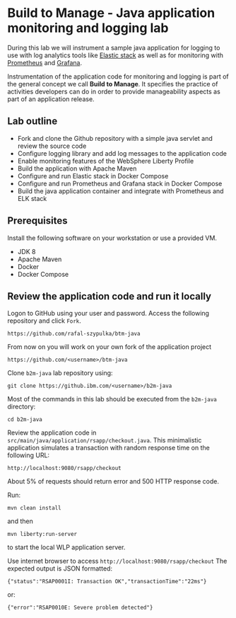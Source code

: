 # Build to Manage - Java application monitoring and logging lab

During this lab we will instrument a sample java application for logging to use with log analytics tools like [Elastic stack](http://elastic.co) as well as for monitoring with [Prometheus](https://prometheus.io) and [Grafana](https://grafana.com).

Instrumentation of the application code for monitoring and logging is part of the general concept we call **Build to Manage**. It specifies the practice of activities developers can do in order to provide manageability aspects as part of an application release.

## Lab outline

- Fork and clone the Github repository with a simple java servlet and review the source code
- Configure logging library and add log messages to the application code
- Enable monitoring features of the WebSphere Liberty Profile
- Build the application with Apache Maven
- Configure and run Elastic stack in Docker Compose
- Configure and run Prometheus and Grafana stack in Docker Compose
- Build the java application container and integrate with Prometheus and ELK stack

## Prerequisites
Install the following software on your workstation or use a provided VM.

- JDK 8
- Apache Maven
- Docker
- Docker Compose

## Review the application code and run it locally

Logon to GitHub using your user and password.
Access the following repository and click `Fork`.

```
https://github.com/rafal-szypulka/btm-java
```

From now on you will work on your own fork of the application project

```
https://github.com/<username>/btm-java
```

Clone `b2m-java` lab repository using:

```
git clone https://github.ibm.com/<username>/b2m-java
```

Most of the commands in this lab should be executed from the `b2m-java` directory:

```
cd b2m-java
```

Review the application code in `src/main/java/application/rsapp/checkout.java`. 
This minimalistic application simulates a transaction with random response time on the following URL:

```
http://localhost:9080/rsapp/checkout
```

About 5% of requests should return error and 500 HTTP response code.

Run:

```
mvn clean install
```
 and then 
``` 
mvn liberty:run-server
``` 
to start the local WLP application server.


Use internet browser to access `http://localhost:9080/rsapp/checkout`
The expected output is JSON formatted:

```
{"status":"RSAP0001I: Transaction OK","transactionTime":"22ms"}
```

or:

```
{"error":"RSAP0010E: Severe problem detected"}
```